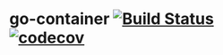 go-container [![Build Status](https://travis-ci.org/lucassabreu/go-container.svg?branch=master)](https://travis-ci.org/lucassabreu/go-container) [![codecov](https://codecov.io/gh/lucassabreu/go-container/branch/master/graph/badge.svg)](https://codecov.io/gh/lucassabreu/go-container)
============